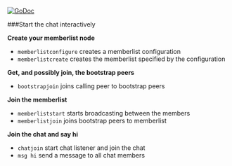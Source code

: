 [![GoDoc](https://godoc.org/github.com/stefanhans/programming-reactive-systems-in-go/cli-chat?status.svg)](https://godoc.org/github.com/stefanhans/programming-reactive-systems-in-go/cli-chat)

###Start the chat interactively

**Create your memberlist node**

- `memberlistconfigure` creates a memberlist configuration
- `memberlistcreate` creates the memberlist specified by the configuration


**Get, and possibly join, the bootstrap peers**

- `bootstrapjoin` joins calling peer to bootstrap peers


**Join the memberlist**

- `memberliststart` starts broadcasting between the members
- `memberlistjoin` joins bootstrap peers to memberlist


**Join the chat and say hi**

- `chatjoin` start chat listener and join the chat
- `msg hi` send a message to all chat members

